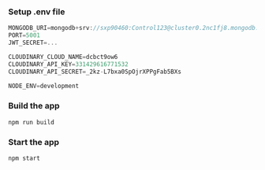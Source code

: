### Setup .env file

```js
MONGODB_URI=mongodb+srv://sxp90460:Control123@cluster0.2nc1fj8.mongodb.net/?retryWrites=true&w=majority&appName=Cluster0
PORT=5001
JWT_SECRET=...

CLOUDINARY_CLOUD_NAME=dcbct9ow6
CLOUDINARY_API_KEY=331429616771532
CLOUDINARY_API_SECRET=_2kz-L7bxa0SpOjrXPPgFab5BXs

NODE_ENV=development
```

### Build the app

```shell
npm run build
```

### Start the app

```shell
npm start
```
